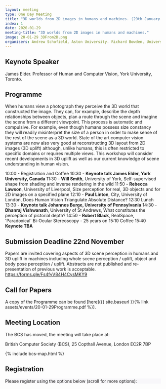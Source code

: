 ```yaml
---
layout: meeting
type: One Day Meeting
title: "3D worlds from 2D images in humans and machines. (29th January 2020)"
index: 1
date: 2020-01-29
meeting-title: "3D worlds from 2D images in humans and machines."
image: 20-01-29 3DFrom2D.png
organisers: Andrew Schofield, Aston University. Richard Bowden, University of Surrey. Wendy Adams University of Southampton.
---
```


## Keynote Speaker

James Elder. Professor of Human and Computer Vision, York University, Toronto.

## Programme

When humans view a photograph they perceive the 3D world that constructed the image. They can, for example, describe the depth relationships between objects, plan a route through the scene and imagine the scene from a different viewpoint. This process is automatic and compulsive. For example, even though humans possess size constancy they will readily misinterpret the size of a person in order to make sense of the rest of the scene as a 3D world.  State of the art computer vision systems are now also very good at reconstructing 3D layout from 2D images (3D uplift) although, unlike humans, this is often restricted to specific domains or requires multiple views. This workshop will consider recent developments in 3D uplift as well as our current knowledge of scene understanding in human vision.

10:00 - Registration and Coffee
10:30 - **Keynote talk James Elder, York University, Canada**
11:30 - **Will Smith**, University of York, Self-supervised shape from shading and inverse rendering in the wild
11:50 - **Rebecca Lawson**, University of Liverpool, Size perception for real, 3D objects and for 2D images on a specified plane
12:10 - **Paul Linton**, City, University of London, Does Human Vision Triangulate Absolute Distance?
12:30 Lunch
13:30 - **Keynote talk Johannes Burge, University of Pennsylvania**
14:30 - **Dhanraj Vishwanath**, University of St Andrews, What constitutes the perception of pictorial depth?
14:50 - **Robert Black**, RealSpace, 'Paradoxical' Bi-Ocular Stereoscopy - 25 years on
15:10 Coffee
15:40 **Keynote TBA**



## Submission Deadline 22nd November

Papers are invited covering aspects of 3D scene perception in humans and 3D uplift in machines including whole scene perception / uplift, object and body pose perception / uplift. Abstracts are not published and re-presentation of previous work is acceptable. <https://forms.gle/Fs4fyV84H4CysMKY9>

## Call for Papers 

A copy of the Programme can be found [here]({{ site.baseurl }}{% link assets/events/20-01-29Programme.pdf %}).

## Meeting Location

The BCS has moved, the meeting will take place at:

British Computer Society (BCS), 25 Copthall Avenue, London EC2R 7BP

{% include bcs-map.html %}

<!---
The Programme can be downloaded from [here]({{ site.baseurl }}{% link assets/events/19-09-25Programme.pdf %}).
--->

<!---
## Videos of Talks
On our BMVA youtube channel there are recorded talks of the slides and speaker from the day [here](https://www.youtube.com/playlist?list=PLW8VWHVjepIsW0S7K_ozIOS4_DGy0qoJf)
<iframe width="560" height="315" src="https://www.youtube.com/embed/videoseries?list=PLW8VWHVjepIsW0S7K_ozIOS4_DGy0qoJf" frameborder="0" allow="autoplay; encrypted-media" allowfullscreen></iframe>

## Meeting Report
After the meeting the organisers will preapre a short summary of the meeting. 

This can be found [here]({{ site.baseurl }}{% link assets/events/bmvameetingreport-19-02-20.pdf %}).
--->

## Registration

<div class="container-fluid pb-3">
    <div class="card p-1" style="background: #F8F7FA">
        <div class="card-body mx-auto">
          Please register using the options below (scroll for more options):
        </div>
        <div id="eventbrite-widget-container-77113995035"></div>
    </div>
</div>

<script src="https://www.eventbrite.co.uk/static/widgets/eb_widgets.js"></script>

<script type="text/javascript">
    var exampleCallback = function() {
        console.log('Order complete!');
    };

    function getWidth() {
      if (self.innerWidth) {
        return self.innerWidth;
      }

      if (document.documentElement && document.documentElement.clientWidth) {
        return document.documentElement.clientWidth;
      }

      if (document.body) {
        return document.body.clientWidth;
      }
    }

    var height_to_use = 600;

    if (getWidth() < 1000) {
        height_to_use = 650;
    }

    if (getWidth() < 800) {
        height_to_use = 700;
    }

    if (getWidth() < 550) {
        height_to_use = 710;
    }

    window.EBWidgets.createWidget({
        // Required
        widgetType: 'checkout',
        eventId: '77113995035',
        iframeContainerId: 'eventbrite-widget-container-77113995035',

        // Optional
        iframeContainerHeight: height_to_use,  // Widget height in pixels. Defaults to a minimum of 425px if not provided
        onOrderComplete: exampleCallback  // Method called when an order has successfully completed
    });
</script>
